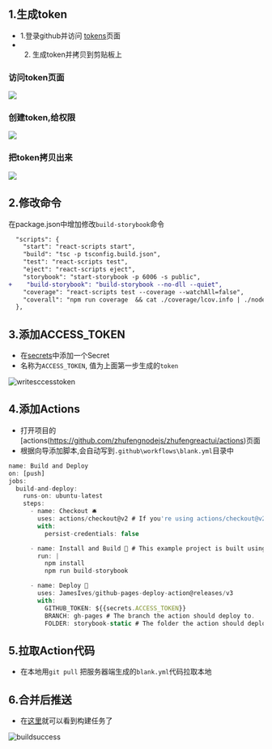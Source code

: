 ## 1.生成token
- 1.登录github并访问 [tokens](https://github.com/settings/tokens)页面
- 2. 生成token并拷贝到剪贴板上
### 访问token页面
![](http://img.zhufengpeixun.cn/1.token.png)
### 创建token,给权限
![](http://img.zhufengpeixun.cn/2.token.png)
### 把token拷贝出来
![](http://img.zhufengpeixun.cn/3.token.png)

## 2.修改命令
在package.json中增加修改`build-storybook`命令

```diff
  "scripts": {
    "start": "react-scripts start",
    "build": "tsc -p tsconfig.build.json",
    "test": "react-scripts test",
    "eject": "react-scripts eject",
    "storybook": "start-storybook -p 6006 -s public",
+    "build-storybook": "build-storybook --no-dll --quiet",
    "coverage": "react-scripts test --coverage --watchAll=false",
    "coverall": "npm run coverage  && cat ./coverage/lcov.info | ./node_modules/coveralls/bin/coveralls.js && rm -rf ./coverage"
  },
```

## 3.添加ACCESS_TOKEN
- 在[secrets](https://github.com/zhufengnodejs/zhufengreactui/settings/secrets)中添加一个Secret
- 名称为`ACCESS_TOKEN`, 值为上面第一步生成的`token`

![writesccesstoken](http://img.zhufengpeixun.cn/writesccesstoken.png)

## 4.添加Actions
- 打开项目的[actions(https://github.com/zhufengnodejs/zhufengreactui/actions)页面
- 根据向导添加脚本,会自动写到`.github\workflows\blank.yml`目录中

```js
name: Build and Deploy
on: [push]
jobs:
  build-and-deploy:
    runs-on: ubuntu-latest
    steps:
      - name: Checkout 🛎️
        uses: actions/checkout@v2 # If you're using actions/checkout@v2 you must set persist-credentials to false in most cases for the deployment to work correctly.
        with:
          persist-credentials: false

      - name: Install and Build 🔧 # This example project is built using npm and outputs the result to the 'build' folder. Replace with the commands required to build your project, or remove this step entirely if your site is pre-built.
        run: |
          npm install
          npm run build-storybook

      - name: Deploy 🚀
        uses: JamesIves/github-pages-deploy-action@releases/v3
        with:
          GITHUB_TOKEN: ${{secrets.ACCESS_TOKEN}}
          BRANCH: gh-pages # The branch the action should deploy to.
          FOLDER: storybook-static # The folder the action should deploy. 
```

## 5.拉取Action代码
- 在本地用`git pull` 把服务器端生成的`blank.yml`代码拉取本地

## 6.合并后推送
- 在[这里](https://github.com/zhufengnodejs/zhufengreactui/actions)就可以看到构建任务了

![buildsuccess](http://img.zhufengpeixun.cn/buildsuccess.png)